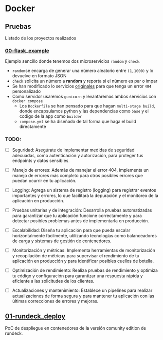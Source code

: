 # Docker

## Pruebas
Listado de los proyectos realizados

### [00-flask_example](./content/00-flask_example/)
Ejemplo sencillo donde tenemos dos microservicios `random` y `check`.
- `random`se encarga de generar una número aleatorio entre `(1,1000)` y lo devuelve en formato JSON
- `check` solicita un número a **random** y reporta si el número es par o impar
- Se han modificado lo servicios [originales](../python/content/microservices/) para que tenga un error `404` personalizado
- Como servidor usaremos `gunicorn` y levantaremos ambos servicios con `docker compose`
    - Los `Dockerfile` se han pensado para que hagan `multi-stage build`, donde encapsulamos python y las dependencias como `base` y el codigo de la app como `builder`
    - `compose.yml` se ha diseñado de tal forma que haga el build directamente

### TODO:
- [ ] Seguridad: Asegúrate de implementar medidas de seguridad adecuadas, como autenticación y autorización, para proteger tus endpoints y datos sensibles.
- [ ] Manejo de errores: Además de manejar el error 404, implementa un manejo de errores más completo para otros posibles errores que puedan ocurrir en tu aplicación.
- [ ] Logging: Agrega un sistema de registro (logging) para registrar eventos importantes y errores, lo que facilitará la depuración y el monitoreo de la aplicación en producción.
- [ ] Pruebas unitarias y de integración: Desarrolla pruebas automatizadas para garantizar que tu aplicación funcione correctamente y para detectar posibles problemas antes de implementarla en producción.
- [ ] Escalabilidad: Diseña tu aplicación para que pueda escalar horizontalmente fácilmente, utilizando tecnologías como balanceadores de carga y sistemas de gestión de contenedores.
- [ ] Monitorización y métricas: Implementa herramientas de monitorización y recopilación de métricas para supervisar el rendimiento de tu aplicación en producción y para identificar posibles cuellos de botella.
- [ ] Optimización de rendimiento: Realiza pruebas de rendimiento y optimiza tu código y configuración para garantizar una respuesta rápida y eficiente a las solicitudes de los clientes.
- [ ] Actualizaciones y mantenimiento: Establece un pipelines para realizar actualizaciones de forma segura y para mantener tu aplicación con las últimas correcciones de errores y mejoras.


## [01-rundeck_deploy](./content/01-rundeck_deploy/)
PoC de despliegue en contenedores de la versión comunity edition de rundeck.
